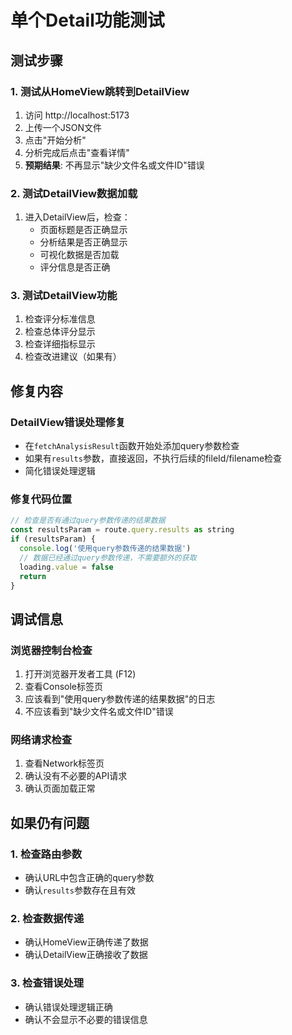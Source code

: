 # 单个Detail功能测试

## 测试步骤

### 1. 测试从HomeView跳转到DetailView
1. 访问 http://localhost:5173
2. 上传一个JSON文件
3. 点击"开始分析"
4. 分析完成后点击"查看详情"
5. **预期结果**: 不再显示"缺少文件名或文件ID"错误

### 2. 测试DetailView数据加载
1. 进入DetailView后，检查：
   - 页面标题是否正确显示
   - 分析结果是否正确显示
   - 可视化数据是否加载
   - 评分信息是否正确

### 3. 测试DetailView功能
1. 检查评分标准信息
2. 检查总体评分显示
3. 检查详细指标显示
4. 检查改进建议（如果有）

## 修复内容

### DetailView错误处理修复
- 在`fetchAnalysisResult`函数开始处添加query参数检查
- 如果有`results`参数，直接返回，不执行后续的fileId/filename检查
- 简化错误处理逻辑

### 修复代码位置
```javascript
// 检查是否有通过query参数传递的结果数据
const resultsParam = route.query.results as string
if (resultsParam) {
  console.log('使用query参数传递的结果数据')
  // 数据已经通过query参数传递，不需要额外的获取
  loading.value = false
  return
}
```

## 调试信息

### 浏览器控制台检查
1. 打开浏览器开发者工具 (F12)
2. 查看Console标签页
3. 应该看到"使用query参数传递的结果数据"的日志
4. 不应该看到"缺少文件名或文件ID"错误

### 网络请求检查
1. 查看Network标签页
2. 确认没有不必要的API请求
3. 确认页面加载正常

## 如果仍有问题

### 1. 检查路由参数
- 确认URL中包含正确的query参数
- 确认`results`参数存在且有效

### 2. 检查数据传递
- 确认HomeView正确传递了数据
- 确认DetailView正确接收了数据

### 3. 检查错误处理
- 确认错误处理逻辑正确
- 确认不会显示不必要的错误信息 